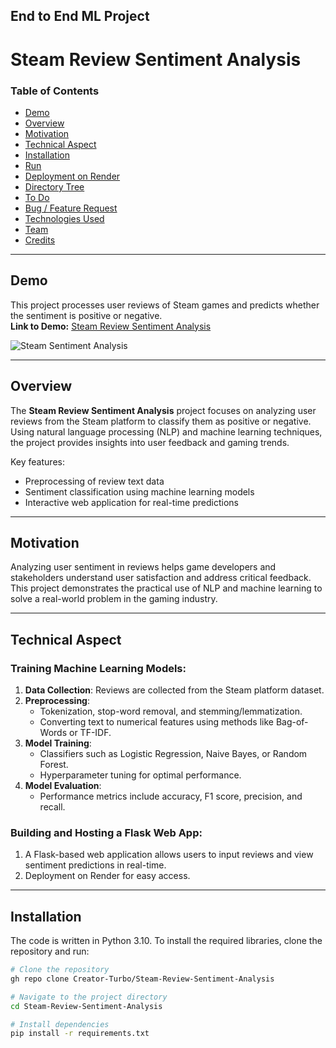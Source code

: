 ## End to End ML Project 

# Steam Review Sentiment Analysis

### Table of Contents
- [Demo](#demo)
- [Overview](#overview)
- [Motivation](#motivation)
- [Technical Aspect](#technical-aspect)
- [Installation](#installation)
- [Run](#run)
- [Deployment on Render](#deployment-on-render)
- [Directory Tree](#directory-tree)
- [To Do](#to-do)
- [Bug / Feature Request](#bug--feature-request)
- [Technologies Used](#technologies-used)
- [Team](#team)
- [Credits](#credits)

---

## Demo
This project processes user reviews of Steam games and predicts whether the sentiment is positive or negative.  
**Link to Demo:** [Steam Review Sentiment Analysis](https://steam-sentiment-analysis.onrender.com)

![Steam Sentiment Analysis](https://i.imgur.com/O6Q1lGv.png)

---

## Overview
The **Steam Review Sentiment Analysis** project focuses on analyzing user reviews from the Steam platform to classify them as positive or negative. Using natural language processing (NLP) and machine learning techniques, the project provides insights into user feedback and gaming trends.

Key features:
- Preprocessing of review text data
- Sentiment classification using machine learning models
- Interactive web application for real-time predictions

---

## Motivation
Analyzing user sentiment in reviews helps game developers and stakeholders understand user satisfaction and address critical feedback. This project demonstrates the practical use of NLP and machine learning to solve a real-world problem in the gaming industry.

---

## Technical Aspect
### Training Machine Learning Models:
1. **Data Collection**: Reviews are collected from the Steam platform dataset.
2. **Preprocessing**:
   - Tokenization, stop-word removal, and stemming/lemmatization.
   - Converting text to numerical features using methods like Bag-of-Words or TF-IDF.
3. **Model Training**:
   - Classifiers such as Logistic Regression, Naive Bayes, or Random Forest.
   - Hyperparameter tuning for optimal performance.
4. **Model Evaluation**:
   - Performance metrics include accuracy, F1 score, precision, and recall.

### Building and Hosting a Flask Web App:
1. A Flask-based web application allows users to input reviews and view sentiment predictions in real-time.
2. Deployment on Render for easy access.

---

## Installation
The code is written in Python 3.10. To install the required libraries, clone the repository and run:

```bash
# Clone the repository
gh repo clone Creator-Turbo/Steam-Review-Sentiment-Analysis

# Navigate to the project directory
cd Steam-Review-Sentiment-Analysis

# Install dependencies
pip install -r requirements.txt
